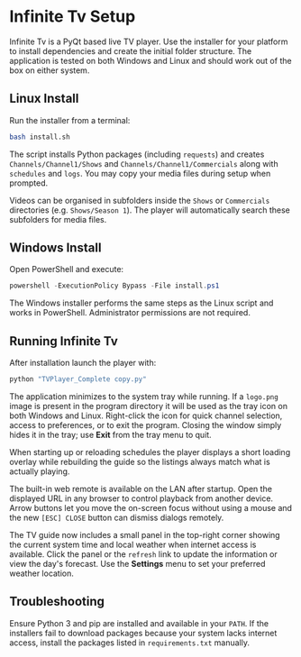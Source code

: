# Infinite Tv Setup

Infinite Tv is a PyQt based live TV player. Use the installer for your
platform to install dependencies and create the initial folder structure.
The application is tested on both Windows and Linux and should work out of
the box on either system.

## Linux Install

Run the installer from a terminal:

```bash
bash install.sh
```

The script installs Python packages (including `requests`) and creates
`Channels/Channel1/Shows` and `Channels/Channel1/Commercials` along with
`schedules` and `logs`. You may copy your media files during setup when
prompted.

Videos can be organised in subfolders inside the `Shows` or `Commercials`
directories (e.g. `Shows/Season 1`). The player will automatically search these
subfolders for media files.

## Windows Install

Open PowerShell and execute:

```powershell
powershell -ExecutionPolicy Bypass -File install.ps1
```

The Windows installer performs the same steps as the Linux script and works in
PowerShell. Administrator permissions are not required.

## Running Infinite Tv

After installation launch the player with:

```bash
python "TVPlayer_Complete copy.py"
```

The application minimizes to the system tray while running. If a `logo.png`
image is present in the program directory it will be used as the tray icon on
both Windows and Linux. Right-click the icon for quick channel selection,
access to preferences, or to exit the program. Closing the window simply hides
it in the tray; use **Exit** from the tray menu to quit.

When starting up or reloading schedules the player displays a short loading
overlay while rebuilding the guide so the listings always match what is
actually playing.

The built-in web remote is available on the LAN after startup. Open the
displayed URL in any browser to control playback from another device. Arrow
buttons let you move the on-screen focus without using a mouse and the new
`[ESC] CLOSE` button can dismiss dialogs remotely.

The TV guide now includes a small panel in the top-right corner showing the
current system time and local weather when internet access is available. Click
the panel or the `refresh` link to update the information or view the day's
forecast. Use the **Settings** menu to set your preferred weather location.

## Troubleshooting

Ensure Python 3 and pip are installed and available in your `PATH`. If the
installers fail to download packages because your system lacks internet
access, install the packages listed in `requirements.txt` manually.
